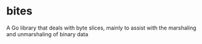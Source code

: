# bites
A Go library that deals with byte slices, mainly to assist with the marshaling and unmarshaling of binary data
